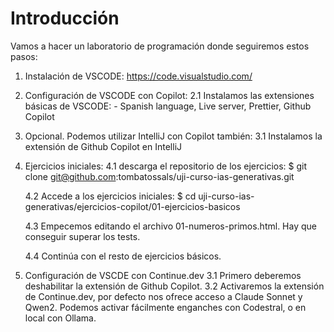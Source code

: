 # Introducción

Vamos a hacer un laboratorio de programación donde seguiremos estos pasos:

1. Instalación de VSCODE: https://code.visualstudio.com/

2. Configuración de VSCODE con Copilot:
   2.1 Instalamos las extensiones básicas de VSCODE: - Spanish language, Live server, Prettier, Github Copilot

3. Opcional. Podemos utilizar IntelliJ con Copilot también:
   3.1 Instalamos la extensión de Github Copilot en IntelliJ

4. Ejercicios iniciales:
   4.1 descarga el repositorio de los ejercicios:
   $ git clone git@github.com:tombatossals/uji-curso-ias-generativas.git

   4.2 Accede a los ejercicios iniciales:
   $ cd uji-curso-ias-generativas/ejercicios-copilot/01-ejercicios-basicos

   4.3 Empecemos editando el archivo 01-numeros-primos.html. Hay que conseguir superar los tests.

   4.4 Continúa con el resto de ejercicios básicos.

5. Configuración de VSCDE con Continue.dev
   3.1 Primero deberemos deshabilitar la extensión de Github Copilot.
   3.2 Activaremos la extensión de Continue.dev, por defecto nos ofrece acceso a Claude Sonnet y Qwen2. Podemos activar fácilmente enganches con Codestral, o en local con Ollama.
